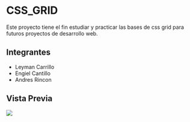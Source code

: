 # CSS_GRID
Este proyecto tiene el fin estudiar y practicar las bases de css grid para futuros proyectos de desarrollo web.

## Integrantes
- Leyman Carrillo
- Engiel Cantillo
- Andres Rincon

## Vista Previa
![](https://cdn.discordapp.com/attachments/1073108174313377893/1088017111470837801/Captura_de_pantalla_53.png)